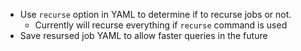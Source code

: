 * Use `recurse` option in YAML to determine if to recurse jobs or not.
    * Currently will recurse everything if `recurse` command is used
* Save resursed job YAML to allow faster queries in the future
